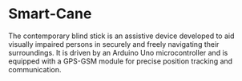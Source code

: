# Smart-Cane
The contemporary blind stick is an assistive device developed to aid visually impaired persons in securely and freely navigating their surroundings.
It is driven by an Arduino Uno microcontroller and is equipped with a GPS-GSM module for precise position tracking and communication.
